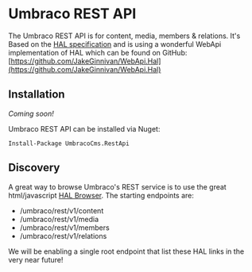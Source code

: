 # Umbraco REST API

The Umbraco REST API is for content, media, members & relations. It's Based on the [HAL specification](http://stateless.co/hal_specification.html) and is using a wonderful WebApi implementation of HAL which can be found on GitHub: [https://github.com/JakeGinnivan/WebApi.Hal](https://github.com/JakeGinnivan/WebApi.Hal)

## Installation

*Coming soon!*

Umbraco REST API can be installed via Nuget:

    Install-Package UmbracoCms.RestApi

## Discovery

A great way to browse Umbraco's REST service is to use the great html/javascript [HAL Browser](https://github.com/mikekelly/hal-browser). The starting endpoints are:

* /umbraco/rest/v1/content
* /umbraco/rest/v1/media
* /umbraco/rest/v1/members
* /umbraco/rest/v1/relations

We will be enabling a single root endpoint that list these HAL links in the very near future!
